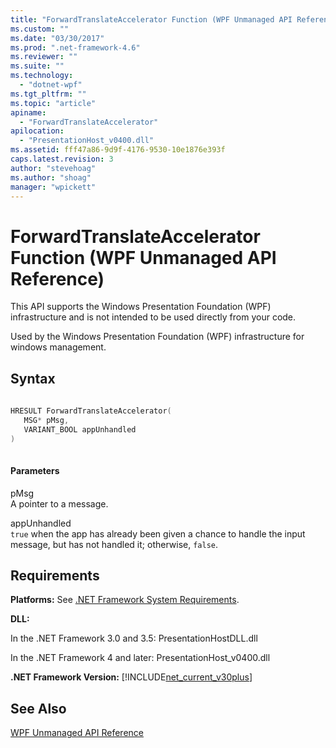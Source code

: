 ```yaml
---
title: "ForwardTranslateAccelerator Function (WPF Unmanaged API Reference) | Microsoft Docs"
ms.custom: ""
ms.date: "03/30/2017"
ms.prod: ".net-framework-4.6"
ms.reviewer: ""
ms.suite: ""
ms.technology: 
  - "dotnet-wpf"
ms.tgt_pltfrm: ""
ms.topic: "article"
apiname: 
  - "ForwardTranslateAccelerator"
apilocation: 
  - "PresentationHost_v0400.dll"
ms.assetid: fff47a86-9d9f-4176-9530-10e1876e393f
caps.latest.revision: 3
author: "stevehoag"
ms.author: "shoag"
manager: "wpickett"
---
```

# ForwardTranslateAccelerator Function (WPF Unmanaged API Reference)
This API supports the Windows Presentation Foundation (WPF) infrastructure and is not intended to be used directly from your code.  
  
 Used by the Windows Presentation Foundation (WPF) infrastructure for windows management.  
  
## Syntax  
  
```cpp  
  
HRESULT ForwardTranslateAccelerator(  
   MSG* pMsg,   
   VARIANT_BOOL appUnhandled  
)  
  
```  
  
#### Parameters  
 pMsg  
 A pointer to a message.  
  
 appUnhandled  
 `true` when the app has already been given a chance to handle the input message, but has not handled it; otherwise, `false`.  
  
## Requirements  
 **Platforms:** See [.NET Framework System Requirements](../../../../docs/framework/getting-started/system-requirements.md).  
  
 **DLL:**  
  
 In the .NET Framework 3.0 and 3.5: PresentationHostDLL.dll  
  
 In the .NET Framework 4 and later: PresentationHost_v0400.dll  
  
 **.NET Framework Version:** [!INCLUDE[net_current_v30plus](../../../../includes/net-current-v30plus-md.md)]  
  
## See Also  
 [WPF Unmanaged API Reference](../../../../docs/framework/wpf/advanced/wpf-unmanaged-api-reference.md)